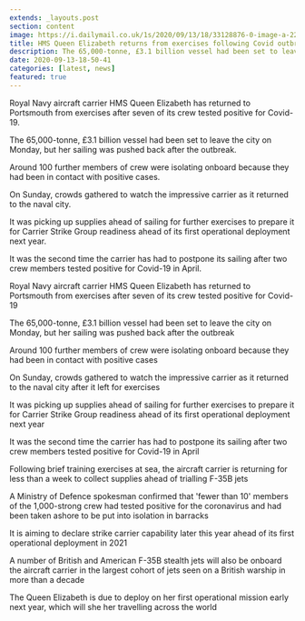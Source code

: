 ```yaml
---
extends: _layouts.post
section: content
image: https://i.dailymail.co.uk/1s/2020/09/13/18/33128876-0-image-a-22_1600018257223.jpg 
title: HMS Queen Elizabeth returns from exercises following Covid outbreak 
description: The 65,000-tonne, £3.1 billion vessel had been set to leave Portsmouth on Monday, but her sailing was pushed back after the outbreak. 
date: 2020-09-13-18-50-41 
categories: [latest, news] 
featured: true 
--- 
```

Royal Navy aircraft carrier HMS Queen Elizabeth has returned to Portsmouth from exercises after seven of its crew tested positive for Covid-19.

The 65,000-tonne, £3.1 billion vessel had been set to leave the city on Monday, but her sailing was pushed back after the outbreak.

Around 100 further members of crew were isolating onboard because they had been in contact with positive cases. 

On Sunday, crowds gathered to watch the impressive carrier as it returned to the naval city.

It was picking up supplies ahead of sailing for further exercises to prepare it for Carrier Strike Group readiness ahead of its first operational deployment next year. 

It was the second time the carrier has had to postpone its sailing after two crew members tested positive for Covid-19 in April. 

Royal Navy aircraft carrier HMS Queen Elizabeth has returned to Portsmouth from exercises after seven of its crew tested positive for Covid-19

The 65,000-tonne, £3.1 billion vessel had been set to leave the city on Monday, but her sailing was pushed back after the outbreak

Around 100 further members of crew were isolating onboard because they had been in contact with positive cases

On Sunday, crowds gathered to watch the impressive carrier as it returned to the naval city after it left for exercises

It was picking up supplies ahead of sailing for further exercises to prepare it for Carrier Strike Group readiness ahead of its first operational deployment next year

It was the second time the carrier has had to postpone its sailing after two crew members tested positive for Covid-19 in April

Following brief training exercises at sea, the aircraft carrier is returning for less than a week to collect supplies ahead of trialling F-35B jets

A Ministry of Defence spokesman confirmed that 'fewer than 10' members of the 1,000-strong crew had tested positive for the coronavirus and had been taken ashore to be put into isolation in barracks

It is aiming to declare strike carrier capability later this year ahead of its first operational deployment in 2021

A number of British and American F-35B stealth jets will also be onboard the aircraft carrier in the largest cohort of jets seen on a British warship in more than a decade

The Queen Elizabeth is due to deploy on her first operational mission early next year, which will she her travelling across the world

